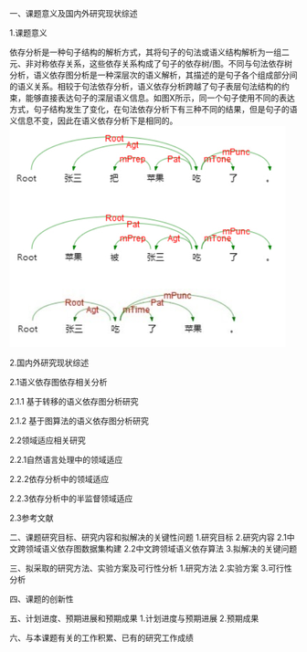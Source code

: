 一、课题意义及国内外研究现状综述

1.课题意义

依存分析是一种句子结构的解析方式，其将句子的句法或语义结构解析为一组二元、非对称依存关系，这些依存关系构成了句子的依存树/图。不同与句法依存树分析，语义依存图分析是一种深层次的语义解析，其描述的是句子各个组成部分间的语义关系。相较于句法依存分析，语义依存分析跨越了句子表层句法结构的约束，能够直接表达句子的深层语义信息。如图X所示，同一个句子使用不同的表达方式，句子结构发生了变化，在句法依存分析下有三种不同的结果，但是句子的语义信息不变，因此在语义依存分析下是相同的。
![](https://raw.githubusercontent.com/LiangsLi/tuchuang/master/picgo/20190702162554.png)


2.国内外研究现状综述

2.1语义依存图依存相关分析

2.1.1 基于转移的语义依存图分析研究

2.1.2 基于图算法的语义依存图分析研究

2.2领域适应相关研究

2.2.1自然语言处理中的领域适应

2.2.2依存分析中的领域适应

2.2.3依存分析中的半监督领域适应

2.3参考文献

二、课题研究目标、研究内容和拟解决的关键性问题
1.研究目标
2.研究内容
2.1中文跨领域语义依存图数据集构建
2.2中文跨领域语义依存算法
3.拟解决的关键问题

三、拟采取的研究方法、实验方案及可行性分析
1.研究方法
2.实验方案
3.可行性分析

四、课题的创新性

五、计划进度、预期进展和预期成果
1.计划进度与预期进展
2.预期成果

六、与本课题有关的工作积累、已有的研究工作成绩